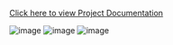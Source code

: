 [Click here to view Project Documentation](FinalCalculatorDocumentation.pdf)


![image](https://user-images.githubusercontent.com/112144613/206356998-e6536e50-ed84-4e1a-85fc-9d343e8d8b1f.png)
![image](https://user-images.githubusercontent.com/112144613/206357052-a5057075-64b3-43e9-9b95-39b76741a44f.png)
![image](https://user-images.githubusercontent.com/112144613/206357101-0fd7d0ca-12b8-4fb6-bb6f-23b5126a25bc.png)
